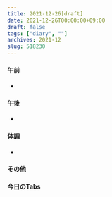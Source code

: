```yaml
---
title: 2021-12-26[draft]
date: 2021-12-26T00:00:00+09:00
draft: false
tags: ["diary", ""]
archives: 2021-12
slug: 518230
---
```

#### 午前
- 
#### 午後
- 
#### 体調
- 
#### その他
#### 今日のTabs